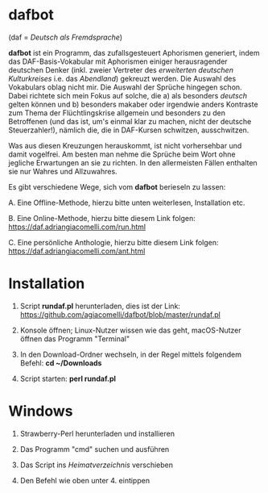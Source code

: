 # dafbot

(daf = *Deutsch als Fremdsprache*)

**dafbot** ist ein Programm, das zufallsgesteuert Aphorismen generiert, indem das DAF-Basis-Vokabular mit Aphorismen einiger herausragender deutschen Denker (inkl. zweier Vertreter des *erweiterten deutschen Kulturkreises* i.e. das *Abendland*) gekreuzt werden.
Die Auswahl des Vokabulars oblag nicht mir.
Die Auswahl der Sprüche hingegen schon. Dabei richtete sich mein Fokus auf solche, die a) als besonders *deutsch* gelten können und b) besonders makaber oder irgendwie anders Kontraste zum Thema der Flüchtlingskrise allgemein und besonders zu den Betroffenen (und das ist, um's einmal klar zu machen, nicht der deutsche Steuerzahler!), nämlich die, die in DAF-Kursen schwitzen, ausschwitzen.

Was aus diesen Kreuzungen herauskommt, ist nicht vorhersehbar und damit vogelfrei. Am besten man nehme die Sprüche beim Wort ohne jegliche Erwartungen an sie zu richten. In den allermeisten Fällen enthalten sie nur Wahres und Allzuwahres.

Es gibt verschiedene Wege, sich vom **dafbot** berieseln zu lassen:

A. Eine Offline-Methode, hierzu bitte unten weiterlesen, Installation etc.

B. Eine Online-Methode, hierzu bitte diesem Link folgen: https://daf.adriangiacomelli.com/run.html

C. Eine persönliche Anthologie, hierzu bitte diesem Link folgen: https://daf.adriangiacomelli.com/ant.html

# Installation

1. Script **rundaf.pl** herunterladen, dies ist der Link: https://github.com/agiacomelli/dafbot/blob/master/rundaf.pl

2. Konsole öffnen; Linux-Nutzer wissen wie das geht, macOS-Nutzer öffnen das Programm "Terminal"

3. In den Download-Ordner wechseln, in der Regel mittels folgendem Befehl: **cd ~/Downloads**

4. Script starten: **perl rundaf.pl**

# Windows

1. Strawberry-Perl herunterladen und installieren

2. Das Programm "cmd" suchen und ausführen

3. Das Script ins *Heimatverzeichnis* verschieben

4. Den Befehl wie oben unter 4. eintippen


